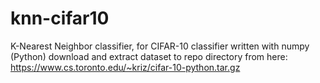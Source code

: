 # knn-cifar10
K-Nearest Neighbor classifier, for CIFAR-10 classifier written with numpy (Python)
download and extract dataset to repo directory from here: https://www.cs.toronto.edu/~kriz/cifar-10-python.tar.gz
